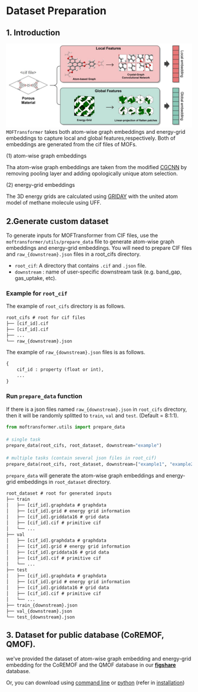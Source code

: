 # Dataset Preparation

## 1. Introduction
![0_best_mae](assets/fig4.jpg)
`MOFTransformer` takes both atom-wise graph embeddings and energy-grid embeddings to capture local and global features,respectively. Both of embeddings are generated from the cif files of MOFs.

(1) atom-wise graph embeddings

Tha atom-wise graph embeddings are taken from the modified [CGCNN](https://github.com/txie-93/cgcnn.git) by removing pooling layer and adding opologically unique atom selection.

(2) energy-grid embeddings

The 3D energy grids are calculated using [GRIDAY](https://github.com/Sangwon91/GRIDAY.git) with the united atom model of methane molecule using UFF.

## 2.Generate custom dataset

To generate inputs for MOFTransformer from CIF files, use the `moftransformer/utils/prepare_data` file to generate atom-wise graph embeddings and energy-grid embeddings. You will need to prepare CIF files and `raw_{downstream}.json` files in a root_cifs directory.

- `root_cif`: A directory that contains `.cif` and `.json` file.
- `downstream` : name of user-specific downstream task (e.g. band_gap, gas_uptake, etc).

### Example for `root_cif`

The example of `root_cifs` directory is as follows.

    root_cifs # root for cif files
    ├── [cif_id].cif
    ├── [cif_id].cif
    ├── ...
    └── raw_{downstream}.json

The example of `raw_{downstream}.json` files is as follows.
```
{ 
    cif_id : property (float or int),
    ...
}
```

### Run `prepare_data` function

If there is a json files named `raw_{downstream}.json` in `root_cifs` directory, then it will be randomly splitted to `train`, `val` and `test`. (Default = 8:1:1).

```python
from moftransformer.utils import prepare_data

# single task
prepare_data(root_cifs, root_dataset, downstream="example") 

# multiple tasks (contain several json files in root_cif)
prepare_data(root_cifs, root_dataset, downstream=["example1", "example2", ...])
```

`prepare_data` will generate the atom-wise graph embeddings and energy-grid embeddings in `root_dataset`
directory.


    root_dataset # root for generated inputs 
    ├── train
    │   ├── [cif_id].graphdata # graphdata
    │   ├── [cif_id].grid # energy grid information
    │   ├── [cif_id].griddata16 # grid data
    │   ├── [cif_id].cif # primitive cif
    │   └── ...
    ├── val
    │   ├── [cif_id].graphdata # graphdata
    │   ├── [cif_id].grid # energy grid information
    │   ├── [cif_id].griddata16 # grid data
    │   ├── [cif_id].cif # primitive cif
    │   └── ...
    ├── test    
    │   ├── [cif_id].graphdata # graphdata
    │   ├── [cif_id].grid # energy grid information
    │   ├── [cif_id].griddata16 # grid data
    │   ├── [cif_id].cif # primitive cif
    │   └── ...
    ├── train_{downstream}.json
    ├── val_{downstream}.json
    └── test_{downstream}.json


## 3. Dataset for public database (CoREMOF, QMOF).

we've provided the dataset of atom-wise graph embedding and energy-grid embedding for the CoREMOF and the QMOF database
in our [**figshare**](https://figshare.com/articles/dataset/MOFTransformer/21155506) database.

Or, you can download using [command line](https://hspark1212.github.io/MOFTransformer/installation.html#download-using-python) or [python](https://hspark1212.github.io/MOFTransformer/installation.html#download-using-python)
(refer in [installation](https://hspark1212.github.io/MOFTransformer/installation.html#installation))

